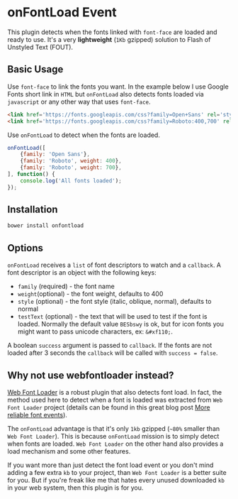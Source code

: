 # onFontLoad Event

This plugin detects when the fonts linked with `font-face` are loaded and ready
to use. It's a very **lightweight** (`1Kb` gzipped) solution to Flash of Unstyled Text
(FOUT).

## Basic Usage

Use `font-face` to link the fonts you want. In the example below I use Google
Fonts short link in `HTML` but `onFontLoad` also detects fonts loaded via
`javascript` or any other way that uses `font-face`.

```html
<link href='https://fonts.googleapis.com/css?family=Open+Sans' rel='stylesheet' type='text/css'>
<link href='https://fonts.googleapis.com/css?family=Roboto:400,700' rel='stylesheet' type='text/css'>
```

Use `onFontLoad` to detect when the fonts are loaded.

```javascript
onFontLoad([
	{family: 'Open Sans'},
	{family: 'Roboto', weight: 400},
	{family: 'Roboto', weight: 700},
], function() {
	console.log('All fonts loaded');
});
```

## Installation

```sh
bower install onfontload
```

## Options

`onFontLoad` receives a `list` of font descriptors to watch and a `callback`. A
font descriptor is an object with the following keys:

* `family` (required) - the font name
* `weight`(optional) - the font weight, defaults to 400
* `style` (optional) - the font style (italic, oblique, normal), defaults to normal
* `testText` (optional) - the text that will be used to test if the font is
  loaded. Normally the default value `BESbswy` is ok, but for icon fonts
  you might want to pass unicode characters, ex: `&#xf110;`.

A boolean `success` argument is passed to `callback`. If the fonts are not
loaded after 3 seconds the `callback` will be called with `success = false`.




## Why not use webfontloader instead?

[Web Font Loader](https://github.com/typekit/webfontloader) is a robust plugin
that also detects font load. In fact, the method used here to detect when a
font is loaded was extracted from `Web Font Loader` project (details can be
found in this great blog post [More reliable font
events](http://blog.typekit.com/2013/02/05/more-reliable-font-events/)).

The `onFontLoad` advantage is that it's only `1kb` gzipped (`~80%` smaller than
`Web Font Loader`). This is because `onFontLoad` mission is to simply detect
when fonts are loaded. `Web Font Loader` on the other hand also provides a load
mechanism and some other features.

If you want more than just detect the font load event or you don't mind adding
a few extra `kb` to your project, than `Web Font Loader` is a better suite for
you. But if you're freak like me that hates every unused downloaded `kb` in
your web system, then this plugin is for you.
